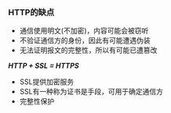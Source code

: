 ### HTTP的缺点

- 通信使用明文(不加密)，内容可能会被窃听
- 不验证通信方的身份，因此有可能遭遇伪装
- 无法证明报文的完整性，所以有可能已遭篡改

***HTTP + SSL = HTTPS***

- SSL提供加密服务
- SSL有一种称为证书是手段，可用于确定通信方
- 完整性保护